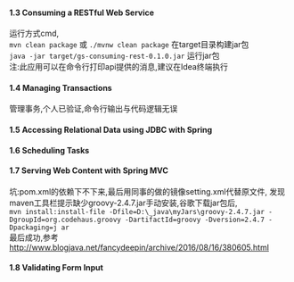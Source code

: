 
#### 1.3 Consuming a RESTful Web Service
运行方式cmd,  
`mvn clean package` 或 `./mvnw clean package`
在target目录构建jar包  
`java -jar target/gs-consuming-rest-0.1.0.jar`
运行jar包  
 注:此应用可以在命令行打印api提供的消息,建议在Idea终端执行
#### 1.4 Managing Transactions
管理事务,个人已验证,命令行输出与代码逻辑无误
#### 1.5 Accessing Relational Data using JDBC with Spring
#### 1.6 Scheduling Tasks
#### 1.7 Serving Web Content with Spring MVC
坑:pom.xml的依赖下不下来,最后用同事的做的镜像setting.xml代替原文件,
发现maven工具栏提示缺少groovy-2.4.7.jar手动安装,谷歌下载jar包后,  
`mvn install:install-file -Dfile=D:\_java\myJars\groovy-2.4.7.jar
  -DgroupId=org.codehaus.groovy -DartifactId=groovy -Dversion=2.4.7 -Dpackaging=j
 ar`  
 最后成功,参考<http://www.blogjava.net/fancydeepin/archive/2016/08/16/380605.html>
#### 1.8 Validating Form Input  

